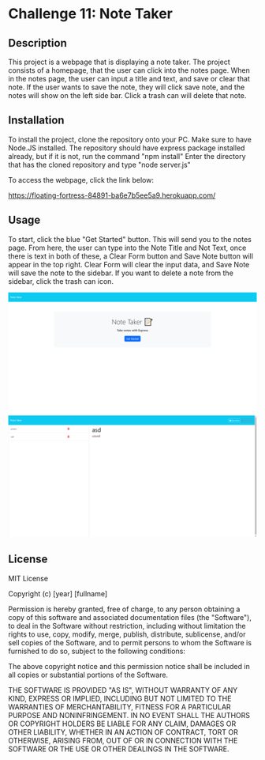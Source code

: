 # Challenge 11: Note Taker

## Description

This project is a webpage that is displaying a note taker. The project consists of a homepage, that the user can click into the notes page. When in the notes page, the user can input a title and text, and save or clear that note. If the user wants to save the note, they will click save note, and the notes will show on the left side bar. Click a trash can will delete that note.


## Installation

To install the project, clone the repository onto your PC. Make sure to have Node.JS installed. The repository should have express package installed already, but if it is not, run the command "npm install"
Enter the directory that has the cloned repository and type "node server.js"


To access the webpage, click the link below:

https://floating-fortress-84891-ba6e7b5ee5a9.herokuapp.com/

## Usage

To start, click the blue "Get Started" button. This will send you to the notes page. From here, the user can type into the Note Title and Not Text, once there is text in both of these, a Clear Form button and Save Note button will appear in the top right. Clear Form will clear the input data, and Save Note will save the note to the sidebar. If you want to delete a note from the sidebar, click the trash can icon.


![homepage](./public/assets/images/homepage.png)
![notespage](./public/assets/images/notespage.png)


## License

MIT License

Copyright (c) [year] [fullname]

Permission is hereby granted, free of charge, to any person obtaining a copy
of this software and associated documentation files (the "Software"), to deal
in the Software without restriction, including without limitation the rights
to use, copy, modify, merge, publish, distribute, sublicense, and/or sell
copies of the Software, and to permit persons to whom the Software is
furnished to do so, subject to the following conditions:

The above copyright notice and this permission notice shall be included in all
copies or substantial portions of the Software.

THE SOFTWARE IS PROVIDED "AS IS", WITHOUT WARRANTY OF ANY KIND, EXPRESS OR
IMPLIED, INCLUDING BUT NOT LIMITED TO THE WARRANTIES OF MERCHANTABILITY,
FITNESS FOR A PARTICULAR PURPOSE AND NONINFRINGEMENT. IN NO EVENT SHALL THE
AUTHORS OR COPYRIGHT HOLDERS BE LIABLE FOR ANY CLAIM, DAMAGES OR OTHER
LIABILITY, WHETHER IN AN ACTION OF CONTRACT, TORT OR OTHERWISE, ARISING FROM,
OUT OF OR IN CONNECTION WITH THE SOFTWARE OR THE USE OR OTHER DEALINGS IN THE
SOFTWARE.
